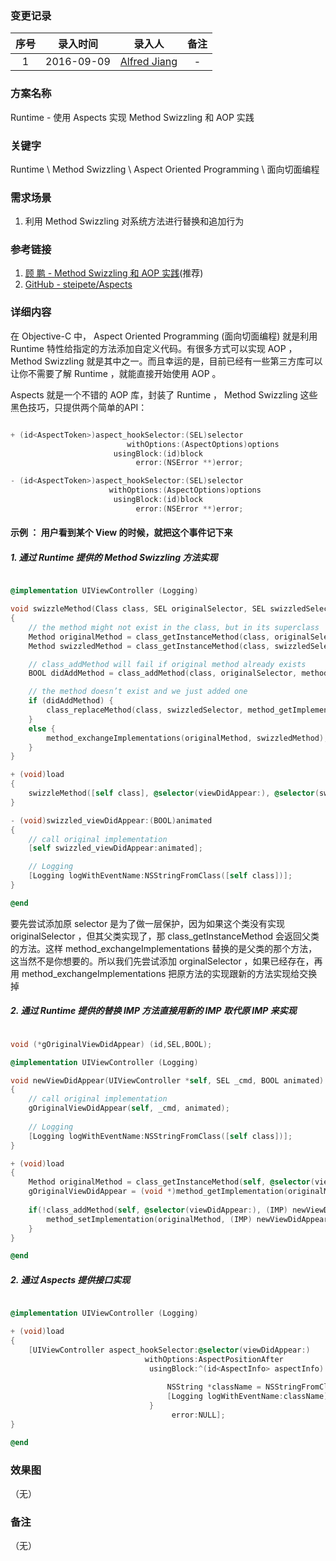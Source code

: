 ### 变更记录

| 序号 | 录入时间 | 录入人 | 备注 |
|:--------:|:--------:|:--------:|:--------:|
| 1 | 2016-09-09 | [Alfred Jiang](https://github.com/viktyz) | - |

### 方案名称

Runtime - 使用 Aspects 实现 Method Swizzling 和 AOP 实践

### 关键字

Runtime \ Method Swizzling \ Aspect Oriented Programming \ 面向切面编程

### 需求场景

1. 利用 Method Swizzling 对系统方法进行替换和追加行为

### 参考链接

1. [顾 鹏 - Method Swizzling 和 AOP 实践](http://tech.glowing.com/cn/method-swizzling-aop/)(推荐)
2. [GitHub - steipete/Aspects](https://github.com/steipete/Aspects)

### 详细内容

在 Objective-C 中， Aspect Oriented Programming (面向切面编程) 就是利用 Runtime 特性给指定的方法添加自定义代码。有很多方式可以实现 AOP ，Method Swizzling 就是其中之一。而且幸运的是，目前已经有一些第三方库可以让你不需要了解 Runtime ，就能直接开始使用 AOP 。

Aspects 就是一个不错的 AOP 库，封装了 Runtime ， Method Swizzling 这些黑色技巧，只提供两个简单的API：

```objective-c

+ (id<AspectToken>)aspect_hookSelector:(SEL)selector
                          withOptions:(AspectOptions)options
                       usingBlock:(id)block
                            error:(NSError **)error;

- (id<AspectToken>)aspect_hookSelector:(SEL)selector
                      withOptions:(AspectOptions)options
                       usingBlock:(id)block
                            error:(NSError **)error;

```

#### 示例 ： 用户看到某个 View 的时候，就把这个事件记下来

##### 1. 通过 Runtime 提供的 Method Swizzling 方法实现

```objective-c

@implementation UIViewController (Logging)

void swizzleMethod(Class class, SEL originalSelector, SEL swizzledSelector)  
{
    // the method might not exist in the class, but in its superclass
    Method originalMethod = class_getInstanceMethod(class, originalSelector);
    Method swizzledMethod = class_getInstanceMethod(class, swizzledSelector);

    // class_addMethod will fail if original method already exists
    BOOL didAddMethod = class_addMethod(class, originalSelector, method_getImplementation(swizzledMethod), method_getTypeEncoding(swizzledMethod));

    // the method doesn’t exist and we just added one
    if (didAddMethod) {
        class_replaceMethod(class, swizzledSelector, method_getImplementation(originalMethod), method_getTypeEncoding(originalMethod));
    } 
    else {
        method_exchangeImplementations(originalMethod, swizzledMethod);
    }
}

+ (void)load
{
    swizzleMethod([self class], @selector(viewDidAppear:), @selector(swizzled_viewDidAppear:));
}

- (void)swizzled_viewDidAppear:(BOOL)animated
{
    // call original implementation
    [self swizzled_viewDidAppear:animated];

    // Logging
    [Logging logWithEventName:NSStringFromClass([self class])];
}

@end

```

要先尝试添加原 selector 是为了做一层保护，因为如果这个类没有实现 originalSelector ，但其父类实现了，那 class_getInstanceMethod 会返回父类的方法。这样 method_exchangeImplementations 替换的是父类的那个方法，这当然不是你想要的。所以我们先尝试添加 orginalSelector ，如果已经存在，再用 method_exchangeImplementations 把原方法的实现跟新的方法实现给交换掉

##### 2. 通过 Runtime 提供的替换 IMP 方法直接用新的 IMP 取代原 IMP 来实现

```objective-c

void (*gOriginalViewDidAppear) (id,SEL,BOOL);

@implementation UIViewController (Logging)

void newViewDidAppear(UIViewController *self, SEL _cmd, BOOL animated)
{
    // call original implementation
    gOriginalViewDidAppear(self, _cmd, animated);
    
    // Logging
    [Logging logWithEventName:NSStringFromClass([self class])];
}

+ (void)load
{
    Method originalMethod = class_getInstanceMethod(self, @selector(viewDidAppear:));
    gOriginalViewDidAppear = (void *)method_getImplementation(originalMethod);
    
    if(!class_addMethod(self, @selector(viewDidAppear:), (IMP) newViewDidAppear, method_getTypeEncoding(originalMethod))) {
        method_setImplementation(originalMethod, (IMP) newViewDidAppear);
    }
}

@end

```

##### 2. 通过 Aspects 提供接口实现

```objective-c

@implementation UIViewController (Logging)

+ (void)load
{
    [UIViewController aspect_hookSelector:@selector(viewDidAppear:)
                              withOptions:AspectPositionAfter
                               usingBlock:^(id<AspectInfo> aspectInfo) {
                                   
                                   NSString *className = NSStringFromClass([[aspectInfo instance] class]);
                                   [Logging logWithEventName:className];
                               }
                                    error:NULL];
}

@end

```

### 效果图
（无）

### 备注
（无）